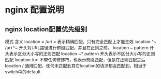 # nginx 配置说明

##  nginx location配置优先级别

模式    含义
location = /uri = 表示精确匹配，只有完全匹配上才能生效
location ^~ /uri    ^~ 开头对URL路径进行前缀匹配，并且在正则之前。
location ~ pattern  开头表示区分大小写的正则匹配
location ~* pattern 开头表示不区分大小写的正则匹配
location /uri   不带任何修饰符，也表示前缀匹配，但是在正则匹配之后
location /  通用匹配，任何未匹配到其它location的请求都会匹配到，相当于switch中的default

